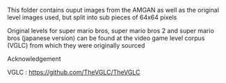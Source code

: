 This folder contains ouput images from the AMGAN as well as the original level images used, but split into sub pieces of 64x64 pixels

Original levels for super mario bros, super mario bros 2 and super mario bros (japanese version) 
can be found at the video game level corpus (VGLC) from which they were originally sourced

Acknowledgement

VGLC : https://github.com/TheVGLC/TheVGLC
